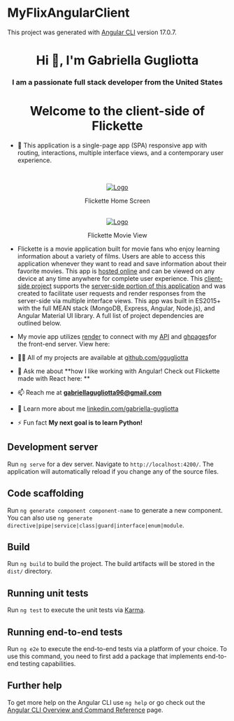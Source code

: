 # MyFlixAngularClient

This project was generated with [Angular CLI](https://github.com/angular/angular-cli) version 17.0.7.

 <h1 align="center">Hi 👋, I'm Gabriella Gugliotta</h1>
<h3 align="center">I am a passionate full stack developer from the United States</h3>

<h1 align="center">Welcome to the client-side of Flickette </h1>

- 🔭 This application is a single-page app (SPA) responsive app with routing, interactions, multiple interface views, and a contemporary user experience.

 <br/>
<p align="center">
  <a href="https://github.com/ggugliotta/myFlix-Angular-client">
    <img src="Flickette Home Page Screenshot.png" alt="Logo">
  </a>

  <p align="center">
    Flickette Home Screen
    <br/>

 <br/>
<p align="center">
  <a href="https://github.com/ggugliotta/myFlix-Angular-client">
    <img src="Flickette Movie View Screenshot.png" alt="Logo">
  </a>

  <p align="center">
    Flickette Movie View
    <br/>


- Flickette is a movie application built for movie fans who enjoy learning information about a variety of films. Users are able to access this application whenever they want to read and save information about their favorite movies. This app is [hosted online]() and can be viewed on any device at any time anywhere for complete user experience. This [client-side project](github.com/ggugliotta/myFlix-Angular-client) supports the [server-side portion of this application](github.com/ggugliotta/movie-app) and was created to facilitate user requests and render responses from the server-side via multiple interface views. This app was built in ES2015+ with the full MEAN stack (MongoDB, Express, Angular, Node.js), and Angular Material UI library. A full list of project dependencies are outlined below. 

- My movie app utilizes [render](render.com) to connect with my [API](www.mongodb.com) and [ghpages](ghpages.com)for the front-end server. View here: 

- 👨‍💻 All of my projects are available at [github.com/ggugliotta](github.com/ggugliotta)

- 💬 Ask me about **how I like working with Angular! Check out Flickette made with React here: **

- 📫 Reach me at **gabriellagugliotta96@gmail.com**

- 📄 Learn more about me [linkedin.com/gabriella-gugliotta](linkedin.com/gabriella-gugliotta)

- ⚡ Fun fact **My next goal is to learn Python!**


## Development server

Run `ng serve` for a dev server. Navigate to `http://localhost:4200/`. The application will automatically reload if you change any of the source files.

## Code scaffolding

Run `ng generate component component-name` to generate a new component. You can also use `ng generate directive|pipe|service|class|guard|interface|enum|module`.

## Build

Run `ng build` to build the project. The build artifacts will be stored in the `dist/` directory.

## Running unit tests

Run `ng test` to execute the unit tests via [Karma](https://karma-runner.github.io).

## Running end-to-end tests

Run `ng e2e` to execute the end-to-end tests via a platform of your choice. To use this command, you need to first add a package that implements end-to-end testing capabilities.

## Further help

To get more help on the Angular CLI use `ng help` or go check out the [Angular CLI Overview and Command Reference](https://angular.io/cli) page.


                                                                                                                                                                                                                                                                                                                                                                                                                                                                                                                                                                                                                                                                                                                                                                                                                                                                                                                                                                                                                                                                                                                                                                                                                                                                                                                                                                                                                                                                                                                                                                                                                                                                                                                                                                                                                                                                                                                                                                                   
                                                                                                                                                                                                                                                                                                                                                                                                                                                                                                                                                                                                                                                                                                                                                                                                                                                                                                                                                                                                                                                                                                                                                                                                                                                                                                                                                                                                                                                                                                                                                                                                                                                                                                                                                                                                                                                                                                                                                                          
